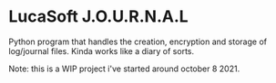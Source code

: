 # LucaSoft J.O.U.R.N.A.L
 Python program that handles the creation, encryption and storage of log/journal files. Kinda works like a diary of sorts.

Note: this is a WIP project i've started around october 8 2021.
